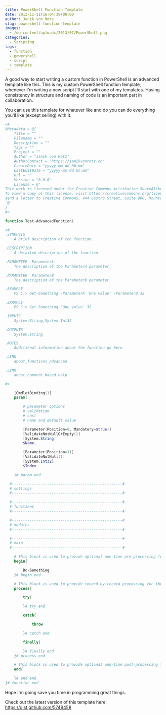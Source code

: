 ```yaml
---
title: PowerShell Function Template
date: 2013-11-11T16:04:39+00:00
author: Janik von Rotz
slug: powershell-function-template
images:
  - /wp-content/uploads/2013/07/PowerShell.png
categories:
  - Scripting
tags:
  - function
  - powershell
  - script
  - template
---
```

A good way to start writing a custom function in PowerShell is an advanced template like this.
This is my custom PowerShell function template, whenever I'm writing a new script I'll start with one of my templates. Having consistency in structure and naming of code is an important part in collaboration.
<!--more-->
You can use this template for whatever like and do you can do everything you'll like (except selling) with it.

```powershell
<#
$Metadata = @{
	Title = ""
	Filename = ""
	Description = ""
	Tags = ""
	Project = ""
	Author = "Janik von Rotz"
	AuthorContact = "https://janikvonrotz.ch"
	CreateDate = "yyyyy-mm-dd hh:mm"
	LastEditDate = "yyyyy-mm-dd hh:mm"
	Url = ""
	Version = "0.0.0"
	License = @'
This work is licensed under the Creative Commons Attribution-ShareAlike 3.0 Switzerland License.
To view a copy of this license, visit https://creativecommons.org/licenses/by-sa/3.0/ch/ or
send a letter to Creative Commons, 444 Castro Street, Suite 900, Mountain View, California, 94041, USA.
'@
}
#>

function Test-AdvancedFunction{

<#
.SYNOPSIS
    A brief description of the function.

.DESCRIPTION
	A detailed description of the function.

.PARAMETER  ParameterA
	The description of the ParameterA parameter.

.PARAMETER  ParameterB
	The description of the ParameterB parameter.

.EXAMPLE
	PS C:> Get-Something -ParameterA 'One value' -ParameterB 32

.EXAMPLE
	PS C:> Get-Something 'One value' 32

.INPUTS
	System.String,System.Int32

.OUTPUTS
	System.String

.NOTES
	Additional information about the function go here.

.LINK
	about_functions_advanced

.LINK
	about_comment_based_help

#>

	[CmdletBinding()]
	param(

        # parameter options
        # validation
        # cast
        # name and default value

		[Parameter(Position=0, Mandatory=$true)]
		[ValidateNotNullOrEmpty()]
		[System.String]
		$Name,

		[Parameter(Position=1)]
		[ValidateNotNull()]
		[System.Int32]
		$Index

	)# param end

  #--------------------------------------------------#
  # settings
  #--------------------------------------------------#

  #--------------------------------------------------#
  # functions
  #--------------------------------------------------#

  #--------------------------------------------------#
  # modules
  #--------------------------------------------------#

  #--------------------------------------------------#
  # main
  #--------------------------------------------------#

    # This block is used to provide optional one-time pre-processing for the function.
    begin{

        Do-Something
    }# begin end

    # This block is used to provide record-by-record processing for the function.
    process{

    	try{

    	}# try end

    	catch{

    		throw

        }# catch end

        finally{

        }# finally end
    }# process end

    # This block is used to provide optional one-time post-processing for the function.
    end{

    }# end end
}# function end

```

Hope I'm going save you time in programming great things.

Check out the latest version of this template here: <a href="https://gist.github.com/5749458">https://gist.github.com/5749458</a>